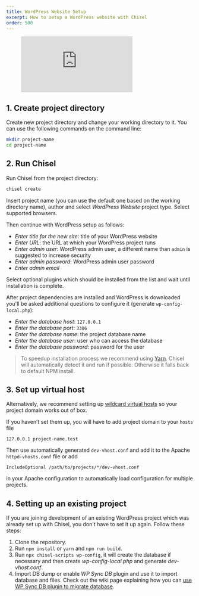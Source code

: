 ```yaml
---
title: WordPress Website Setup
excerpt: How to setup a WordPress website with Chisel
order: 500
---
```


<figure>
  <iframe src="https://www.youtube.com/embed/RuvDddISKQo" title="YouTube video player" frameborder="0" allow="accelerometer; autoplay; clipboard-write; encrypted-media; gyroscope; picture-in-picture" allowfullscreen></iframe>
</figure>


## 1. Create project directory

Create new project directory and change your working directory to it. You can use the following commands on the command line:

```bash
mkdir project-name
cd project-name
```

## 2. Run Chisel

Run Chisel from the project directory:

```bash
chisel create
```

Insert project name (you can use the default one based on the working directory name), author and select _WordPress Website_ project type. Select supported browsers.

Then continue with WordPress setup as follows:

- _Enter title for the new site_: title of your WordPress website
- _Enter URL_: the URL at which your WordPress project runs
- _Enter admin user_: WordPress admin user, a different name than `admin` is suggested to increase security
- _Enter admin password_: WordPress admin user password
- _Enter admin email_

Select optional plugins which should be installed from the list and wait until installation is complete.

After project dependencies are installed and WordPress is downloaded you'll be asked additional questions to configure it (generate `wp-config-local.php`):

- _Enter the database host_: `127.0.0.1`
- _Enter the database port_: `3306`
- _Enter the database name_: the project database name
- _Enter the database user_: user who can access the database
- _Enter the database password_: password for the user

> To speedup installation process we recommend using [Yarn](https://classic.yarnpkg.com/en/). Chisel will automatically detect it and run if possible. Otherwise it falls back to default NPM install.

## 3. Set up virtual host

Alternatively, we recommend setting up [wildcard virtual hosts](/docs/installation/wildcard-virtual-hosts) so your project domain works out of box.

If you haven’t set them up, you will have to add project domain to your `hosts` file

```text
127.0.0.1 project-name.test
```

Then use automatically generated `dev-vhost.conf` and add it to the Apache `httpd-vhosts.conf` file or add

```apacheconf
IncludeOptional /path/to/projects/*/dev-vhost.conf
```

in your Apache configuration to automatically load configuration for multiple projects.

## 4. Setting up an existing project

If you are joining development of an existing WordPress project which was already set up with Chisel, you don't have to set it up again. Follow these steps:

1. Clone the repository.
1. Run `npm install` or `yarn` and `npm run build`.
1. Run `npx chisel-scripts wp-config`, it will create the database if necessary and then create _wp-config-local.php_ and generate _dev-vhost.conf_.
1. Import DB dump or enable _WP Sync DB_ plugin and use it to import database and files. Check out the wiki page explaining how you can [use WP Sync DB plugin to migrate database](https://wptips.dev/wp-sync-db/).
